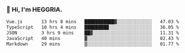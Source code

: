 ### 👋 Hi, I'm HEGGRIA.

<!--START_SECTION:waka-->

```txt
Vue.js       13 hrs 8 mins   ███████████▓░░░░░░░░░░░░░   47.03 %
TypeScript   10 hrs 4 mins   █████████░░░░░░░░░░░░░░░░   36.05 %
JSON         3 hrs 9 mins    ██▓░░░░░░░░░░░░░░░░░░░░░░   11.31 %
JavaScript   40 mins         ▓░░░░░░░░░░░░░░░░░░░░░░░░   02.43 %
Markdown     29 mins         ▒░░░░░░░░░░░░░░░░░░░░░░░░   01.77 %
```

<!--END_SECTION:waka-->
